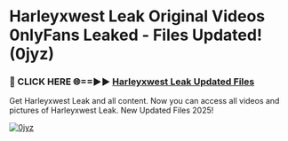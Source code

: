 # Harleyxwest Leak Original Videos 0nlyFans Leaked - Files Updated! (0jyz)

<h3>🔴 CLICK HERE 🌐==►► <a href="https://tinyurl.com/4seja8ks" rel="nofollow">Harleyxwest Leak Updated Files</a></h3>

Get Harleyxwest Leak and all content. Now you can access all videos and pictures of Harleyxwest Leak. New Updated Files 2025!

[![0jyz](https://i.imgur.com/EWjZXRe.gif)](https://tinyurl.com/4seja8ks)
